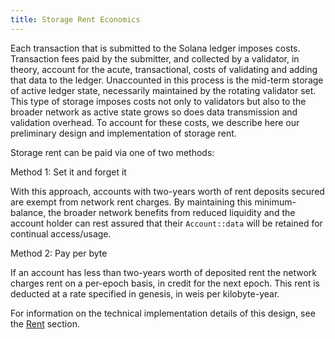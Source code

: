 ```yaml
---
title: Storage Rent Economics
---
```


Each transaction that is submitted to the Solana ledger imposes costs. Transaction fees paid by the submitter, and collected by a validator, in theory, account for the acute, transactional, costs of validating and adding that data to the ledger. Unaccounted in this process is the mid-term storage of active ledger state, necessarily maintained by the rotating validator set. This type of storage imposes costs not only to validators but also to the broader network as active state grows so does data transmission and validation overhead. To account for these costs, we describe here our preliminary design and implementation of storage rent.

Storage rent can be paid via one of two methods:

Method 1: Set it and forget it

With this approach, accounts with two-years worth of rent deposits secured are exempt from network rent charges. By maintaining this minimum-balance, the broader network benefits from reduced liquidity and the account holder can rest assured that their `Account::data` will be retained for continual access/usage.

Method 2: Pay per byte

If an account has less than two-years worth of deposited rent the network charges rent on a per-epoch basis, in credit for the next epoch. This rent is deducted at a rate specified in genesis, in weis per kilobyte-year.

For information on the technical implementation details of this design, see the [Rent](../rent.md) section.
